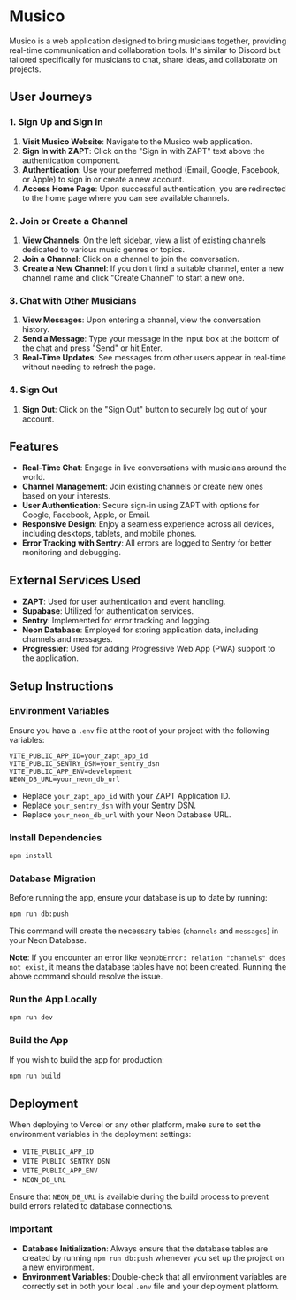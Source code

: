 # Musico

Musico is a web application designed to bring musicians together, providing real-time communication and collaboration tools. It's similar to Discord but tailored specifically for musicians to chat, share ideas, and collaborate on projects.

## User Journeys

### 1. Sign Up and Sign In

1. **Visit Musico Website**: Navigate to the Musico web application.
2. **Sign In with ZAPT**: Click on the "Sign in with ZAPT" text above the authentication component.
3. **Authentication**: Use your preferred method (Email, Google, Facebook, or Apple) to sign in or create a new account.
4. **Access Home Page**: Upon successful authentication, you are redirected to the home page where you can see available channels.

### 2. Join or Create a Channel

1. **View Channels**: On the left sidebar, view a list of existing channels dedicated to various music genres or topics.
2. **Join a Channel**: Click on a channel to join the conversation.
3. **Create a New Channel**: If you don't find a suitable channel, enter a new channel name and click "Create Channel" to start a new one.

### 3. Chat with Other Musicians

1. **View Messages**: Upon entering a channel, view the conversation history.
2. **Send a Message**: Type your message in the input box at the bottom of the chat and press "Send" or hit Enter.
3. **Real-Time Updates**: See messages from other users appear in real-time without needing to refresh the page.

### 4. Sign Out

1. **Sign Out**: Click on the "Sign Out" button to securely log out of your account.

## Features

- **Real-Time Chat**: Engage in live conversations with musicians around the world.
- **Channel Management**: Join existing channels or create new ones based on your interests.
- **User Authentication**: Secure sign-in using ZAPT with options for Google, Facebook, Apple, or Email.
- **Responsive Design**: Enjoy a seamless experience across all devices, including desktops, tablets, and mobile phones.
- **Error Tracking with Sentry**: All errors are logged to Sentry for better monitoring and debugging.

## External Services Used

- **ZAPT**: Used for user authentication and event handling.
- **Supabase**: Utilized for authentication services.
- **Sentry**: Implemented for error tracking and logging.
- **Neon Database**: Employed for storing application data, including channels and messages.
- **Progressier**: Used for adding Progressive Web App (PWA) support to the application.

## Setup Instructions

### Environment Variables

Ensure you have a `.env` file at the root of your project with the following variables:

```env
VITE_PUBLIC_APP_ID=your_zapt_app_id
VITE_PUBLIC_SENTRY_DSN=your_sentry_dsn
VITE_PUBLIC_APP_ENV=development
NEON_DB_URL=your_neon_db_url
```

- Replace `your_zapt_app_id` with your ZAPT Application ID.
- Replace `your_sentry_dsn` with your Sentry DSN.
- Replace `your_neon_db_url` with your Neon Database URL.

### Install Dependencies

```bash
npm install
```

### Database Migration

Before running the app, ensure your database is up to date by running:

```bash
npm run db:push
```

This command will create the necessary tables (`channels` and `messages`) in your Neon Database.

**Note**: If you encounter an error like `NeonDbError: relation "channels" does not exist`, it means the database tables have not been created. Running the above command should resolve the issue.

### Run the App Locally

```bash
npm run dev
```

### Build the App

If you wish to build the app for production:

```bash
npm run build
```

## Deployment

When deploying to Vercel or any other platform, make sure to set the environment variables in the deployment settings:

- `VITE_PUBLIC_APP_ID`
- `VITE_PUBLIC_SENTRY_DSN`
- `VITE_PUBLIC_APP_ENV`
- `NEON_DB_URL`

Ensure that `NEON_DB_URL` is available during the build process to prevent build errors related to database connections.

### Important

- **Database Initialization**: Always ensure that the database tables are created by running `npm run db:push` whenever you set up the project on a new environment.
- **Environment Variables**: Double-check that all environment variables are correctly set in both your local `.env` file and your deployment platform.
